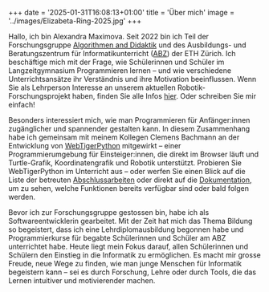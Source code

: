 +++
date = '2025-01-31T16:08:13+01:00'
title = 'Über mich'
image = '../images/Elizabeta-Ring-2025.jpg'
+++


Hallo, ich bin Alexandra Maximova. Seit 2022 bin ich Teil der Forschungsgruppe [Algorithmen and Didaktik](https://algodi.ethz.ch/) und des Ausbildungs- und Beratungszentrum für Informatikunterricht ([ABZ](https://abz.inf.ethz.ch/)) der ETH Zürich. Ich beschäftige mich mit der Frage, wie Schülerinnen und Schüler im Langzeitgymnasium Programmieren lernen – und wie verschiedene Unterrichtsansätze ihr Verständnis und ihre Motivation beeinflussen. Wenn Sie als Lehrperson Interesse an unserem aktuellen Robotik-Forschungsprojekt haben, finden Sie alle Infos [hier](/for-teachers/get-involved/). Oder schreiben Sie mir einfach!

Besonders interessiert mich, wie man Programmieren für Anfänger:innen zugänglicher und spannender gestalten kann. In diesem Zusammenhang habe ich gemeinsam mit meinem Kollegen Clemens Bachmann an der Entwicklung von [WebTigerPython](https://webtigerpython.ethz.ch) mitgewirkt – einer Programmierumgebung für Einsteiger:innen, die direkt im Browser läuft und Turtle-Grafik, Koordinatengrafik und Robotik unterstützt. Probieren Sie WebTigerPython im Unterricht aus – oder werfen Sie einen Blick auf die Liste der betreuten [Abschlussarbeiten](/theses) oder direkt auf die [Dokumentation](https://docs.webtigerpython.ethz.ch/), um zu sehen, welche Funktionen bereits verfügbar sind oder bald folgen werden.

Bevor ich zur Forschungsgruppe gestossen bin, habe ich als Softwareentwicklerin gearbeitet. Mit der Zeit hat mich das Thema Bildung so begeistert, dass ich eine Lehrdiplomausbildung begonnen habe und Programmierkurse für begabte Schülerinnen und Schüler am ABZ unterrichtet habe. Heute liegt mein Fokus darauf, allen Schülerinnen und Schülern den Einstieg in die Informatik zu ermöglichen. Es macht mir grosse Freude, neue Wege zu finden, wie man junge Menschen für Informatik begeistern kann – sei es durch Forschung, Lehre oder durch Tools, die das Lernen intuitiver und motivierender machen.